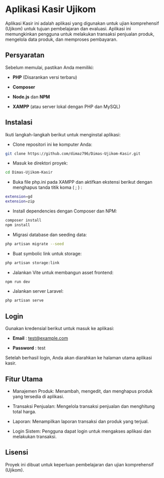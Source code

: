 # Aplikasi Kasir Ujikom

Aplikasi Kasir ini adalah aplikasi yang digunakan untuk ujian komprehensif (Ujikom) untuk tujuan pembelajaran dan evaluasi. Aplikasi ini memungkinkan pengguna untuk melakukan transaksi penjualan produk, mengelola data produk, dan memproses pembayaran.

## Persyaratan

Sebelum memulai, pastikan Anda memiliki:

-   **PHP** (Disarankan versi terbaru)

-   **Composer**

-   **Node.js** dan **NPM**

-   **XAMPP** (atau server lokal dengan PHP dan MySQL)

## Instalasi

Ikuti langkah-langkah berikut untuk menginstal aplikasi:

-   Clone repositori ini ke komputer Anda:

```bash
git clone https://github.com/dimaz796/Dimas-Ujikom-Kasir.git
```

-   Masuk ke direktori proyek:

```bash
cd Dimas-Ujikom-Kasir
```

-   Buka file php.ini pada XAMPP dan aktifkan ekstensi berikut dengan menghapus tanda titik koma ( ; ) :

```bash
extension=gd
extension=zip
```

-   Install dependencies dengan Composer dan NPM:

```bash
composer install
npm install
```

-   Migrasi database dan seeding data:

```bash
php artisan migrate --seed
```

-   Buat symbolic link untuk storage:

```bash
php artisan storage:link
```

-   Jalankan Vite untuk membangun asset frontend:

```bash
npm run dev
```

-   Jalankan server Laravel:

```bash
php artisan serve
```

## Login

Gunakan kredensial berikut untuk masuk ke aplikasi:

-   **Email** : test@example.com

-   **Password** : test

Setelah berhasil login, Anda akan diarahkan ke halaman utama aplikasi kasir.

## Fitur Utama

-   Manajemen Produk: Menambah, mengedit, dan menghapus produk yang tersedia di aplikasi.

-   Transaksi Penjualan: Mengelola transaksi penjualan dan menghitung total harga.

-   Laporan: Menampilkan laporan transaksi dan produk yang terjual.

-   Login Sistem: Pengguna dapat login untuk mengakses aplikasi dan melakukan transaksi.

## Lisensi

Proyek ini dibuat untuk keperluan pembelajaran dan ujian komprehensif (Ujikom).
